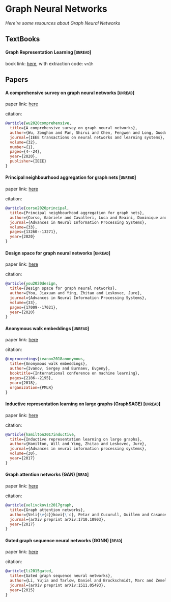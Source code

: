 # Graph Neural Networks
*Here're some resources about Graph Neural Networks*

## TextBooks

#### Graph Representation Learning [`UNREAD`]
book link: [here](https://pan.baidu.com/s/1hlCs1HExsVeLQSRlHQ2WVA), with extraction code: `vn1h`


## Papers


#### A comprehensive survey on graph neural networks [`UNREAD`]

paper link: [here](https://ieeexplore.ieee.org/ielaam/5962385/9312808/9046288-aam.pdf)

citation: 
```bibtex
@article{wu2020comprehensive,
  title={A comprehensive survey on graph neural networks},
  author={Wu, Zonghan and Pan, Shirui and Chen, Fengwen and Long, Guodong and Zhang, Chengqi and Philip, S Yu},
  journal={IEEE transactions on neural networks and learning systems},
  volume={32},
  number={1},
  pages={4--24},
  year={2020},
  publisher={IEEE}
}
```

#### Principal neighbourhood aggregation for graph nets [`UNREAD`]

paper link: [here](https://proceedings.neurips.cc/paper/2020/file/99cad265a1768cc2dd013f0e740300ae-Paper.pdf)

citation: 
```bibtex
@article{corso2020principal,
  title={Principal neighbourhood aggregation for graph nets},
  author={Corso, Gabriele and Cavalleri, Luca and Beaini, Dominique and Li{\`o}, Pietro and Veli{\v{c}}kovi{\'c}, Petar},
  journal={Advances in Neural Information Processing Systems},
  volume={33},
  pages={13260--13271},
  year={2020}
}
```
    

#### Design space for graph neural networks [`UNREAD`]

paper link: [here](https://proceedings.neurips.cc/paper/2020/file/c5c3d4fe6b2cc463c7d7ecba17cc9de7-Paper.pdf)

citation: 
```bibtex
@article{you2020design,
  title={Design space for graph neural networks},
  author={You, Jiaxuan and Ying, Zhitao and Leskovec, Jure},
  journal={Advances in Neural Information Processing Systems},
  volume={33},
  pages={17009--17021},
  year={2020}
}
```

#### Anonymous walk embeddings [`UNREAD`]

paper link: [here](http://proceedings.mlr.press/v80/ivanov18a/ivanov18a.pdf)

citation: 
```bibtex
@inproceedings{ivanov2018anonymous,
  title={Anonymous walk embeddings},
  author={Ivanov, Sergey and Burnaev, Evgeny},
  booktitle={International conference on machine learning},
  pages={2186--2195},
  year={2018},
  organization={PMLR}
}
```

#### Inductive representation learning on large graphs (GraphSAGE) [`UNREAD`]

paper link: [here](https://proceedings.neurips.cc/paper/2017/file/5dd9db5e033da9c6fb5ba83c7a7ebea9-Paper.pdf)

citation: 
```bibtex
@article{hamilton2017inductive,
  title={Inductive representation learning on large graphs},
  author={Hamilton, Will and Ying, Zhitao and Leskovec, Jure},
  journal={Advances in neural information processing systems},
  volume={30},
  year={2017}
}
```
    
 
#### Graph attention networks (GAN) [`READ`]

paper link: [here](https://arxiv.org/pdf/1710.10903.pdf%22%22GraphAttentionNetworks%22%22)

citation: 
```bibtex
@article{velivckovic2017graph,
  title={Graph attention networks},
  author={Veli{\v{c}}kovi{\'c}, Petar and Cucurull, Guillem and Casanova, Arantxa and Romero, Adriana and Lio, Pietro and Bengio, Yoshua},
  journal={arXiv preprint arXiv:1710.10903},
  year={2017}
}
```
         
    
#### Gated graph sequence neural networks (GGNN) [`READ`]

paper link: [here](https://arxiv.org/pdf/1511.05493)

citation: 
```bibtex
@article{li2015gated,
  title={Gated graph sequence neural networks},
  author={Li, Yujia and Tarlow, Daniel and Brockschmidt, Marc and Zemel, Richard},
  journal={arXiv preprint arXiv:1511.05493},
  year={2015}
}
```
    
